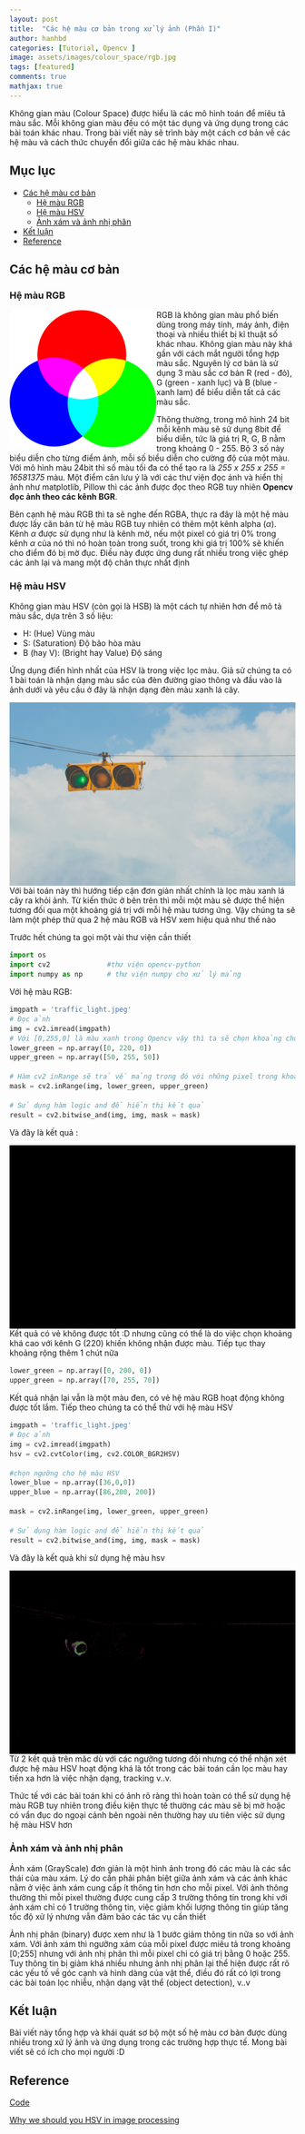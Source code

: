 ```yaml
---
layout: post
title:  "Các hệ màu cơ bản trong xử lý ảnh (Phần I)"
author: hanhbd
categories: [Tutorial, Opencv ]
image: assets/images/colour_space/rgb.jpg
tags: [featured]
comments: true
mathjax: true
---
```


Không gian màu (Colour Space) được hiểu là các mô hình toán để miêu tả màu sắc. Mỗi không gian màu đều có một tác dụng và ứng dụng trong các bài toán khác nhau. Trong bài viết này sẽ trình bày một cách cơ bản về các hệ màu và cách thức chuyển đổi giữa các hệ màu khác nhau.

## Mục lục 
* [Các hệ màu cơ bản](#colourspace)  
    * [Hệ màu RGB](#rgb)  
    * [Hệ màu HSV](#hsv)
    * [Ảnh xám và ảnh nhị phân](#gray_bianry)
* [Kết luận](#summary)
* [Reference](#refer)

<a name="colourspace"></a>
## Các hệ màu cơ bản
<a name="rgb"></a>
### Hệ màu RGB

<img align="left" src="../assets/images/colour_space/rgb.jpg">

RGB là không gian màu phổ biến dùng trong máy tính, máy ảnh, điện thoại và nhiều thiết bị kĩ thuật số khác nhau. Không gian màu này khá gần với cách mắt người tổng hợp màu sắc. Nguyên lý cơ bản là sử dụng 3 màu sắc cơ bản R (red - đỏ), G (green - xanh lục) và B (blue - xanh lam) để biểu diễn tất cả các màu sắc.

Thông thường, trong mô hình 24 bit mỗi kênh màu sẽ sử dụng 8bit để biểu diễn, tức là giá trị R, G, B nằm trong khoảng 0 - 255. Bộ 3 số này biểu diễn cho từng điểm ảnh, mỗi số biểu diễn cho cường độ của một màu. Với mô hình màu 24bit thì số màu tối đa có thể tạo ra là *255 x 255 x 255 = 16581375* màu. Một điểm cân lưu ý là với các thư viện đọc ảnh và hiển thị ảnh như matplotlib, Pillow thì các ảnh được đọc theo RGB tuy nhiên **Opencv đọc ảnh theo các kênh BGR**. 

Bên cạnh hệ màu RGB thì ta sẽ nghe đến RGBA, thực ra đây là một hệ màu được lấy căn bản từ hệ màu RGB tuy nhiên có thêm một kênh alpha ($\alpha$). Kênh $\alpha$ được sử dụng như là kênh mờ, nếu một pixel có giá trị 0% trong kênh $\alpha$ của nó thì nó hoàn toàn trong suốt, trong khi giá trị 100% sẽ khiến cho điểm đó bị mờ đục. Điều này được ứng dung rất nhiều trong việc ghép các ảnh lại và mang một độ chân thực nhất định

<a name="hsv"></a>
### Hệ màu HSV 
Không gian màu HSV (còn gọi là HSB) là một cách tự nhiên hơn để mô tả màu sắc, dựa trên 3 số liệu:

- H: (Hue) Vùng màu
- S: (Saturation) Độ bão hòa màu
- B (hay V): (Bright hay Value) Độ sáng

Ứng dụng điển hình nhất của HSV là trong việc lọc màu. Giả sử chúng ta có 1 bài toán là nhận dạng màu sắc của đèn đường giao thông và đầu vào là ảnh dưới và yêu cầu ở đây là nhận dạng đèn màu xanh lá cây. 

<img align="right" src="../assets/images/colour_space/traffic_light.jpeg">

Với bài toán này thì hướng tiếp cận đơn giản nhất chính là lọc màu xanh lá cây ra khỏi ảnh. Từ kiến thức ở bên trên thì mỗi một màu sẽ được thể hiện tương đối qua một khoảng giá trị với mỗi hệ màu tương ứng. Vậy chúng ta sẽ làm một phép thử qua 2 hệ màu RGB và HSV xem hiệu quả như thế nào 

Trước hết chúng ta gọi một vài thư viện cần thiết 

```python
import os
import cv2              #thư viện opencv-python
import numpy as np      # thư viện numpy cho xử lý mảng
```
Với hệ màu RGB:
```python
imgpath = 'traffic_light.jpeg'
# Đọc ảnh 
img = cv2.imread(imgpath)
# Với [0,255,0] là màu xanh trong Opencv vậy thì ta sẽ chọn khoảng cho màu xanh với kênh G từ 220 -> 255, còn với hai kênh R,B thì sẽ khoảng từ 0 -> 50
lower_green = np.array([0, 220, 0]) 
upper_green = np.array([50, 255, 50]) 

# Hàm cv2 inRange sẽ trả về mảng trong đó với những pixel trong khoảng màu ở trên thì giá trị là 255 còn lại sẽ bằng 0
mask = cv2.inRange(img, lower_green, upper_green) 

# Sử dụng hàm logic and để hiển thị kết quả
result = cv2.bitwise_and(img, img, mask = mask) 
```
Và đây là kết quả :

<img align="right" src="../assets/images/colour_space/test_rgb.jpg">

Kết quả có vẻ không được tốt :D nhưng cũng có thể là do việc chọn khoảng khá cao với kênh G (220) khiến không nhận được màu. Tiếp tục thay khoảng rộng thêm 1 chút nữa

```python
lower_green = np.array([0, 200, 0]) 
upper_green = np.array([70, 255, 70]) 
```
Kết quả nhận lại vẫn là một màu đen, có vẻ hệ màu RGB hoạt động không được tốt lắm. Tiếp theo chúng ta có thể thử với hệ màu HSV

```python
imgpath = 'traffic_light.jpeg'
# Đọc ảnh 
img = cv2.imread(imgpath)
hsv = cv2.cvtColor(img, cv2.COLOR_BGR2HSV)

#chọn ngưỡng cho hệ màu HSV
lower_blue = np.array([36,0,0]) 
upper_blue = np.array([86,200, 200]) 

mask = cv2.inRange(img, lower_green, upper_green) 

# Sử dụng hàm logic and để hiển thị kết quả
result = cv2.bitwise_and(img, img, mask = mask) 
```
Và đây là kết quả khi sử dụng hệ màu hsv

<img align="right" src="../assets/images/colour_space/test_hsv.jpg">

Từ 2 kết quả trên măc dù với các ngưỡng tương đối nhưng có thể nhận xét được hệ màu HSV hoạt động khá là tốt trong các bài toán cần lọc màu hay tiến xa hơn là việc nhận dạng, tracking v..v. 

Thức tế với các bài toán khi có ảnh rõ ràng thì hoàn toàn có thể sử dụng hệ màu RGB tuy nhiên trong điều kiện thực tế thường các màu sẽ bị mờ hoặc có vẩn đục do ngoại cảnh bên ngoài nên thường hay ưu tiên việc sử dụng hệ màu HSV hơn 

<a name="gray_bianry"></a>
### Ảnh xám và ảnh nhị phân
Ảnh xám (GrayScale) đơn giản là một hình ảnh trong đó các màu là các sắc thái của màu xám. Lý do cần phải phân biệt giữa ảnh xám và các ảnh khác nằm ở việc ảnh xám cung cấp ít thông tin hơn cho mỗi pixel. Với ảnh thông thường thì mỗi pixel thường được cung cấp 3 trường thông tin trong khi với ảnh xám chỉ có 1 trường thông tin, việc giảm khối lượng thông tin giúp tăng tốc độ xử lý nhưng vẫn đảm bảo các tác vụ cần thiết

Ảnh nhị phân (binary) được xem như là 1 bước giảm thông tin nữa so với ảnh xám. Với ảnh xám thì ngưỡng xám của mỗi pixel được miêu tả trong khoảng [0;255] nhưng với ảnh nhị phân thì mỗi pixel chỉ có giá trị bằng 0 hoặc 255. Tuy thông tin bị giảm khá nhiều nhưng ảnh nhị phân lại thể hiện được rất rõ các yếu tố về góc cạnh và hình dàng của vật thể, điều đó rất có lợi trong các bài toán lọc nhiễu, nhận dạng vật thể (object detection), v..v

<a name="summary"></a>
## Kết luận

Bài viết này tổng hợp và khái quát sơ bộ một số hệ màu cơ bản được dùng nhiều trong xử lý ảnh và ứng dụng trong các trường hợp thực tế. Mong bài viết sẽ có ích cho mọi người :D

<a name="refer"></a>
## Reference

[Code](https://github.com/buiduchanh/Opencv_tutorial/tree/master/Colour_space)

[Why we should you HSV in image processing](https://dsp.stackexchange.com/questions/2687/why-do-we-use-the-hsv-colour-space-so-often-in-vision-and-image-processing)

